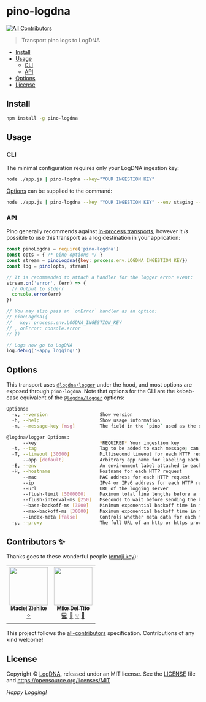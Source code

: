 # pino-logdna
<!-- ALL-CONTRIBUTORS-BADGE:START - Do not remove or modify this section -->
[![All Contributors](https://img.shields.io/badge/all_contributors-2-orange.svg?style=flat-square)](#contributors-)
<!-- ALL-CONTRIBUTORS-BADGE:END -->

> Transport pino logs to LogDNA

* [Install](#install)
* [Usage](#usage)
  - [CLI](#cli)
  - [API](#api)
* [Options](#options)
* [License](#license)

## Install

```bash
npm install -g pino-logdna
```

## Usage

### CLI

The minimal configuration requires only your LogDNA ingestion key:

```bash
node ./app.js | pino-logdna --key="YOUR INGESTION KEY"
```

[Options](#options) can be supplied to the command:

```bash
node ./app.js | pino-logdna --key "YOUR INGESTION KEY" --env staging --tag foo --tag bar
```

### API

Pino generally recommends against [in-process transports][], however it _is_ possible to 
use this transport as a log destination in your application:

```js
const pinoLogdna = require('pino-logdna')
const opts = { /* pino options */ }
const stream = pinoLogdna({key: process.env.LOGDNA_INGESTION_KEY})
const log = pino(opts, stream)

// It is recommended to attach a handler for the logger error event:
stream.on('error', (err) => {
  // Output to stderr
  console.error(err)
})

// You may also pass an `onError` handler as an option:
// pinoLogdna({
//   key: process.env.LOGDNA_INGESTION_KEY
// , onError: console.error
// })

// Logs now go to LogDNA
log.debug('Happy logging!') 
```

## Options

This transport uses [`@logdna/logger`][] under the hood, and most options are exposed
through `pino-logdna`. Note that options for the CLI are the kebab-case equivalent of the
[`@logdna/logger`][] options:

```bash
Options:
  -v, --version                   Show version
  -h, --help                      Show usage information
  -m, --message-key [msg]         The field in the `pino` used as the display line in LogDNA 

@logdna/logger Options:
      --key                       *REQUIRED* Your ingestion key
  -t, --tag                       Tag to be added to each message; can be supplied multiple times
  -T, --timeout [30000]           Millisecond timeout for each HTTP request
      --app [default]             Arbitrary app name for labeling each message
  -E, --env                       An environment label attached to each message
  -H, --hostname                  Hostname for each HTTP request
      --mac                       MAC address for each HTTP request
      --ip                        IPv4 or IPv6 address for each HTTP request
      --url                       URL of the logging server
      --flush-limit [5000000]     Maximum total line lengths before a flush is forced
      --flush-interval-ms [250]   Mseconds to wait before sending the buffer
      --base-backoff-ms [3000]    Minimum exponential backoff time in milliseconds
      --max-backoff-ms [30000]    Maximum exponential backoff time in milliseconds
      --index-meta [false]        Controls whether meta data for each message is searchable
  -p, --proxy                     The full URL of an http or https proxy to pass through
```

## Contributors ✨

Thanks goes to these wonderful people ([emoji key](https://allcontributors.org/docs/en/emoji-key)):

<!-- ALL-CONTRIBUTORS-LIST:START - Do not remove or modify this section -->
<!-- prettier-ignore-start -->
<!-- markdownlint-disable -->
<table>
  <tr>
    <td align="center"><a href="https://www.linkedin.com/in/ziehlke/"><img src="https://avatars.githubusercontent.com/u/226042?v=4?s=100" width="100px;" alt=""/><br /><sub><b>Maciej Ziehlke</b></sub></a><br /><a href="#original-digitalmio" title="Original author/maintainer">⭐</a></td>
    <td align="center"><a href="https://github.com/mdeltito"><img src="https://avatars.githubusercontent.com/u/69520?v=4?s=100" width="100px;" alt=""/><br /><sub><b>Mike Del Tito</b></sub></a><br /><a href="https://github.com/logdna/pino-logdna/commits?author=mdeltito" title="Code">💻</a> <a href="https://github.com/logdna/pino-logdna/commits?author=mdeltito" title="Documentation">📖</a> <a href="#example-mdeltito" title="Examples">💡</a> <a href="#tool-mdeltito" title="Tools">🔧</a></td>
  </tr>
</table>

<!-- markdownlint-restore -->
<!-- prettier-ignore-end -->

<!-- ALL-CONTRIBUTORS-LIST:END -->

This project follows the [all-contributors](https://github.com/all-contributors/all-contributors) specification. Contributions of any kind welcome!

## License

Copyright © [LogDNA](https://logdna.com), released under an MIT license. See the [LICENSE](./LICENSE) file and https://opensource.org/licenses/MIT

*Happy Logging!*

[in-process transports]: https://getpino.io/#/docs/transports?id=in-process-transports
[`@logdna/logger`]: https://github.com/logdna/logger-node#api
